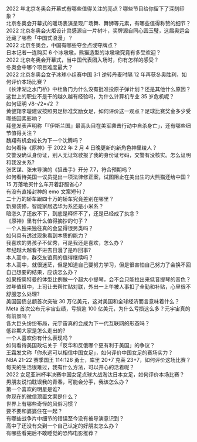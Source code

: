 2022 年北京冬奥会开幕式有哪些值得关注的亮点？哪些节目给你留下了深刻印象？  
北京冬奥会开幕式的暖场表演呈现广场舞、舞狮等元素，有哪些值得称赞的细节？  
2022 北京冬奥会火炬设计灵感源自一片树叶，奖牌源自同心圆玉璧，这届奥运会还藏了哪些「中国式浪漫」？  
2022 北京冬奥会，中国有哪些夺金点或夺牌点？  
日本记者一连购买 6 个冰墩墩，熊猫造型的冰墩墩究竟有多受欢迎？  
2022 北京冬奥会开幕式，当中国代表团入场时，你有怎样的感受？  
冬奥会中哪个项目难度最大？  
2022 北京冬奥会女子冰球小组赛中国 3:1 逆转丹麦时隔 12 年再获冬奥胜利，如何评价本场比赛？  
《长津湖之水门桥》中杜鲁门为什么没有批准投原子弹计划？还是其他什么原因？  
这世上的职业不是干的越久越有经验吗，为什么计算机专业 35 岁危机呢？  
如何证明 √8-√2=√2 ？  
黄健翔李璇建议按照男足标准奖励女足，如何评价这一观点？足球比赛奖金多少受哪些因素影响？  
拜登发表声明称「『伊斯兰国』最高头目在美军袭击行动中自杀身亡」，还有哪些细节值得关注？  
魏翔有机会成长为下一个沈腾吗？  
如何看待《原神》于 2022 年 2 月 4 日晚更新的新角色神里绫人？  
交警没确认身份证，别人无证驾驶报了我的身份证号码，交警有没核实。怎么证明和我没关系?  
张艺谋、张末导演的《狙击手》开分 7.7，符合预期吗？  
如何看待美国一议员提出一项法律修正案，试图阻止在美出生的大熊猫还给中国？  
15 万落地买什么车开着舒服省心?  
有没有直接封神的 emo 文案短句？  
二十万的轿车跟四十万的轿车究竟差别在哪里？  
新房装修，智能家居选华为系还是小米系？  
暗恋久了还放不下，到底是释怀不了，还是已经成了执念？  
《原神》里有什么值得摘抄的句子？  
一个人独来独往真的会显得很另类吗？  
如何具有透过现象看到本质的能力？  
我喜欢的男孩子不优秀，可是我还是喜欢，怎么办？  
年纪越大越看不进去日漫了是咋回事?  
本人高中，群交友谊真的值得继续吗？  
本人高中，就很迷茫，但是知道自己要努力学习，但是很害怕自己努力了会换不回自己想要的结果，应该怎么办？  
如果按奥特曼的体型比例做一个超大小提琴，会不会只能拉出来低音提琴的音色？  
过年值班中，上司让去帮忙贴对联，外出一上午被人事扣了全勤和补贴，心里很不舒服怎么处理?  
美国国债总额首次突破 30 万亿美元，这对美国和全球经济而言意味着什么？  
Meta 首次公布元宇宙业绩，亏损逾 100 亿美元，为什么亏损这么多？元宇宙真的有前景吗？  
各大巨头纷纷布局，元宇宙真的会成为下一代互联网的形态吗？  
低谷期大家是怎么走出的?  
一个人喜欢你有什么表现吗？  
如何看待美国政坛关于「反华和反俄哪个更有利于美国」的争议？  
王霜发文称「你永远可以相信中国女足」，如何评价中国女足的赛场实力？  
NBA 21-22 赛季国王 114:126 勇士，库里 20+7 克莱 23+7，如何评价这场比赛？  
每天的生活很难过，我有什么方法，可以开心的活着呢？  
2022 女足亚洲杯半决赛中国女足点球大战淘汰日本女足，如何评价本场比赛？  
男朋友说怕耽误我的青春，可能会分手，我该怎么办？  
第一个喜欢的明星是谁?  
你现在的微信顶置文案是什么？  
世界上有哪些奇怪的风俗习惯？  
要不要和婆婆住在一起？  
有哪些战争片中细节的错误至今没有被导演意识到？  
高中了还没有交到一个自己认定的好朋友怎么办？  
有哪些看完后不敢睡觉的恐怖电影推荐？  
